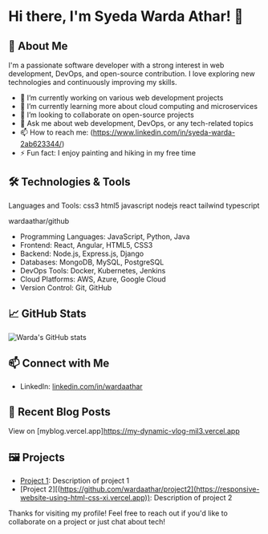 # Hi there, I'm Syeda Warda Athar! 👋

## 🚀 About Me

I'm a passionate software developer with a strong interest in web development, DevOps, and open-source contribution. I love exploring new technologies and continuously improving my skills.

- 🔭 I’m currently working on various web development projects
- 🌱 I’m currently learning more about cloud computing and microservices
- 👯 I’m looking to collaborate on open-source projects
- 💬 Ask me about web development, DevOps, or any tech-related topics
- 📫 How to reach me: (https://www.linkedin.com/in/syeda-warda-2ab623344/)
- ⚡ Fun fact: I enjoy painting and hiking in my free time

## 🛠️ Technologies & Tools

Languages and Tools:
css3 html5 javascript nodejs react tailwind typescript

wardaathar/github

- Programming Languages: JavaScript, Python, Java
- Frontend: React, Angular, HTML5, CSS3
- Backend: Node.js, Express.js, Django
- Databases: MongoDB, MySQL, PostgreSQL
- DevOps Tools: Docker, Kubernetes, Jenkins
- Cloud Platforms: AWS, Azure, Google Cloud
- Version Control: Git, GitHub

## 📈 GitHub Stats

![Warda's GitHub stats](https://github-readme-stats.vercel.app/api?username=wardaathar&show_icons=true&theme=radical)

## 📫 Connect with Me

- LinkedIn: [linkedin.com/in/wardaathar](https://www.linkedin.com/in/syeda-warda-2ab623344/)
  

## 📝 Recent Blog Posts
 View on [myblog.vercel.app]https://my-dynamic-vlog-mil3.vercel.app


## 🖼️ Projects

- [Project 1]([https://github.com/wardaathar/project1](https://hackhton-ui-ux-assignment.vercel.app)): Description of project 1
- [Project 2][(https://github.com/wardaathar/project2](https://responsive-website-using-html-css-xi.vercel.app)): Description of project 2

Thanks for visiting my profile! Feel free to reach out if you'd like to collaborate on a project or just chat about tech!
